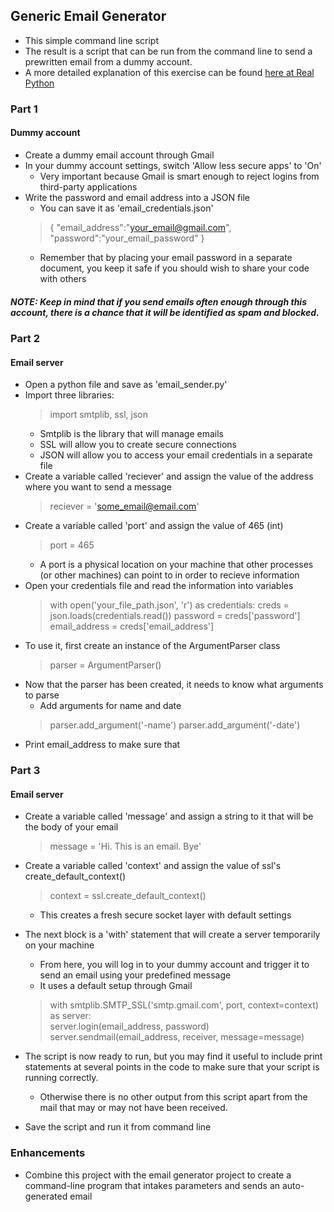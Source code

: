 ## Generic Email Generator
- This simple command line script
- The result is a script that can be run from the command line to send a prewritten email from a dummy account.
- A more detailed explanation of this exercise can be found [here at Real Python](https://realpython.com/python-send-email/)

### Part 1  
#### Dummy account
- Create a dummy email account through Gmail
- In your dummy account settings, switch 'Allow less secure apps' to 'On'
    - Very important because Gmail is smart enough to reject logins from third-party applications
- Write the password and email address into a JSON file
    - You can save it as 'email_credentials.json'
    > {
    >    "email_address":"your_email@gmail.com",
    >    "password":"your_email_password"
    > }  
    - Remember that by placing your email password in a separate document, you keep it safe if you should wish to share your code with others
##### NOTE: Keep in mind that if you send emails often enough through this account, there is a chance that it will be identified as spam and blocked.

### Part 2
#### Email server
- Open a python file and save as 'email_sender.py'
- Import three libraries:
    > import smtplib, ssl, json  
    - Smtplib is the library that will manage emails
    - SSL will allow you to create secure connections
    - JSON will allow you to access your email credentials in a separate file
- Create a variable called 'reciever' and assign the value of the address where you want to send a message
    > reciever = 'some_email@email.com'
- Create a variable called 'port' and assign the value of 465 (int)
    > port = 465  
    - A port is a physical location on your machine that other processes (or other machines) can point to in order to recieve information
- Open your credentials file and read the information into variables
    > with open('your_file_path.json', 'r') as credentials:
    >   creds = json.loads(credentials.read())
    >   password = creds['password']
    >   email_address = creds['email_address']
- To use it, first create an instance of the ArgumentParser class
    > parser = ArgumentParser()  
- Now that the parser has been created, it needs to know what arguments to parse
    - Add arguments for name and date
    > parser.add_argument('-name')
    > parser.add_argument('-date')
- Print email_address to make sure that

### Part 3
#### Email server
- Create a variable called 'message' and assign a string to it that will be the body of your email
    > message = 'Hi. This is an email. Bye'
- Create a variable called 'context' and assign the value of ssl's create_default_context()
    > context = ssl.create_default_context()  
    - This creates a fresh secure socket layer with default settings
- The next block is a 'with' statement that will create a server temporarily on your machine
    - From here, you will log in to your dummy account and trigger it to send an email using your predefined message
    - It uses a default setup through Gmail
    > with smtplib.SMTP_SSL('smtp.gmail.com', port, context=context) as server:  
    >   server.login(email_address, password)  
    >   server.sendmail(email_address, receiver, message=message)
- The script is now ready to run, but you may find it useful to include print statements at several points in the code to make sure that your script is running correctly.
    - Otherwise there is no other output from this script apart from the mail that may or may not have been received.

- Save the script and run it from command line

### Enhancements
- Combine this project with the email generator project to create a command-line program that intakes parameters and sends an auto-generated email